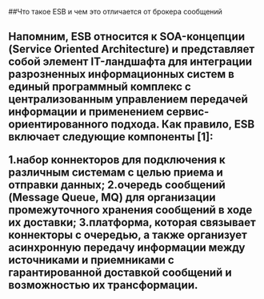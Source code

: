 ##Что такое ESB и чем это отличается от брокера сообщений<h2>
Напомним, ESB относится к SOA-концепции (Service Oriented Architecture) и представляет собой элемент IT-ландшафта для интеграции разрозненных информационных систем в единый программный комплекс с централизованным управлением передачей информации и применением сервис-ориентированного подхода. Как правило, ESB включает следующие компоненты [1]:

1.набор коннекторов для подключения к различным системам с целью приема и отправки данных;
2.очередь сообщений (Message Queue, MQ) для организации промежуточного хранения сообщений в ходе их доставки;
3.платформа, которая связывает коннекторы с очередью, а также организует асинхронную передачу информации между источниками и приемниками с гарантированной доставкой сообщений и возможностью их трансформации.


